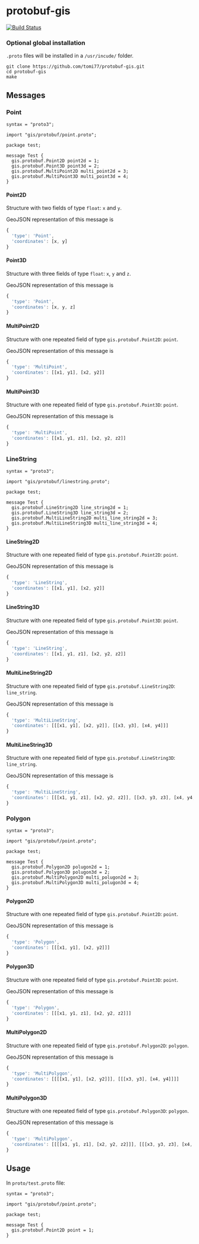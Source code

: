 # protobuf-gis

[![Build Status](https://travis-ci.org/tomi77/protobuf-gis.svg?branch=master)](https://travis-ci.org/tomi77/protobuf-gis)

### Optional global installation

`.proto` files will be installed in a `/usr/incude/` folder.

    git clone https://github.com/tomi77/protobuf-gis.git
    cd protobuf-gis
    make

## Messages

### Point

~~~
syntax = "proto3";

import "gis/protobuf/point.proto";

package test;

message Test {
  gis.protobuf.Point2D point2d = 1;
  gis.protobuf.Point3D point3d = 2;
  gis.protobuf.MultiPoint2D multi_point2d = 3;
  gis.protobuf.MultiPoint3D multi_point3d = 4;
}
~~~

#### Point2D

Structure with two fields of type `float`: `x` and `y`.

GeoJSON representation of this message is

~~~js
{
  'type': 'Point',
  'coordinates': [x, y]
}
~~~

#### Point3D

Structure with three fields of type `float`: `x`, `y` and `z`.

GeoJSON representation of this message is

~~~js
{
  'type': 'Point',
  'coordinates': [x, y, z]
}
~~~

#### MultiPoint2D

Structure with one repeated field of type `gis.protobuf.Point2D`: `point`.

GeoJSON representation of this message is

~~~js
{
  'type': 'MultiPoint',
  'coordinates': [[x1, y1], [x2, y2]]
}
~~~

#### MultiPoint3D

Structure with one repeated field of type `gis.protobuf.Point3D`: `point`.

GeoJSON representation of this message is

~~~js
{
  'type': 'MultiPoint',
  'coordinates': [[x1, y1, z1], [x2, y2, z2]]
}
~~~

### LineString

~~~
syntax = "proto3";

import "gis/protobuf/linestring.proto";

package test;

message Test {
  gis.protobuf.LineString2D line_string2d = 1;
  gis.protobuf.LineString3D line_string3d = 2;
  gis.protobuf.MultiLineString2D multi_line_string2d = 3;
  gis.protobuf.MultiLineString3D multi_line_string3d = 4;
}
~~~

#### LineString2D

Structure with one repeated field of type `gis.protobuf.Point2D`: `point`.

GeoJSON representation of this message is

~~~js
{
  'type': 'LineString',
  'coordinates': [[x1, y1], [x2, y2]]
}
~~~

#### LineString3D

Structure with one repeated field of type `gis.protobuf.Point3D`: `point`.

GeoJSON representation of this message is

~~~js
{
  'type': 'LineString',
  'coordinates': [[x1, y1, z1], [x2, y2, z2]]
}
~~~

#### MultiLineString2D

Structure with one repeated field of type `gis.protobuf.LineString2D`: `line_string`.

GeoJSON representation of this message is

~~~js
{
  'type': 'MultiLineString',
  'coordinates': [[[x1, y1], [x2, y2]], [[x3, y3], [x4, y4]]]
}
~~~

#### MultiLineString3D

Structure with one repeated field of type `gis.protobuf.LineString3D`: `line_string`.

GeoJSON representation of this message is

~~~js
{
  'type': 'MultiLineString',
  'coordinates': [[[x1, y1, z1], [x2, y2, z2]], [[x3, y3, z3], [x4, y4, z4]]]
}
~~~

### Polygon

~~~
syntax = "proto3";

import "gis/protobuf/point.proto";

package test;

message Test {
  gis.protobuf.Polygon2D polugon2d = 1;
  gis.protobuf.Polygon3D polugon3d = 2;
  gis.protobuf.MultiPolygon2D multi_polugon2d = 3;
  gis.protobuf.MultiPolygon3D multi_polugon3d = 4;
}
~~~

#### Polygon2D

Structure with one repeated field of type `gis.protobuf.Point2D`: `point`.

GeoJSON representation of this message is

~~~js
{
  'type': 'Polygon',
  'coordinates': [[[x1, y1], [x2, y2]]]
}
~~~

#### Polygon3D

Structure with one repeated field of type `gis.protobuf.Point3D`: `point`.

GeoJSON representation of this message is

~~~js
{
  'type': 'Polygon',
  'coordinates': [[[x1, y1, z1], [x2, y2, z2]]]
}
~~~

#### MultiPolygon2D

Structure with one repeated field of type `gis.protobuf.Polygon2D`: `polygon`.

GeoJSON representation of this message is

~~~js
{
  'type': 'MultiPolygon',
  'coordinates': [[[[x1, y1], [x2, y2]]], [[[x3, y3], [x4, y4]]]]
}
~~~

#### MultiPolygon3D

Structure with one repeated field of type `gis.protobuf.Polygon3D`: `polygon`.

GeoJSON representation of this message is

~~~js
{
  'type': 'MultiPolygon',
  'coordinates': [[[[x1, y1, z1], [x2, y2, z2]]], [[[x3, y3, z3], [x4, y4, z4]]]]
}
~~~

## Usage

In `proto/test.proto` file:

~~~
syntax = "proto3";

import "gis/protobuf/point.proto";

package test;

message Test {
  gis.protobuf.Point2D point = 1;
}
~~~
